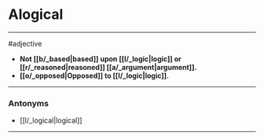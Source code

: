 # Alogical
---
#adjective
- **Not [[b/_based|based]] upon [[l/_logic|logic]] or [[r/_reasoned|reasoned]] [[a/_argument|argument]].**
- **[[o/_opposed|Opposed]] to [[l/_logic|logic]].**
---
### Antonyms
- [[l/_logical|logical]]
---
